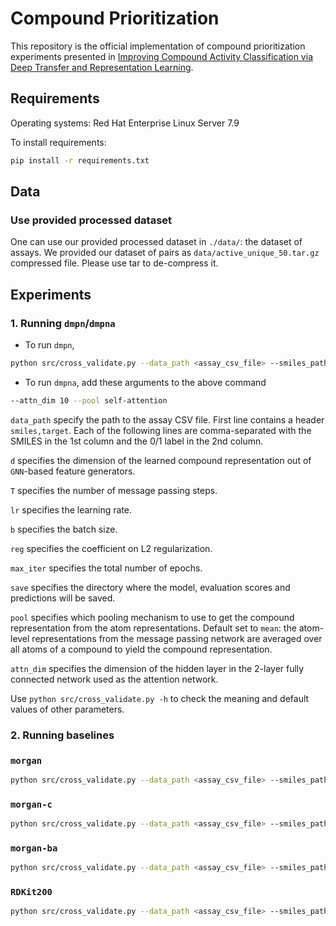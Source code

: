 # Compound Prioritization

This repository is the official implementation of compound prioritization experiments presented in [Improving Compound Activity Classification via Deep Transfer and Representation Learning](link). 

## Requirements

Operating systems: Red Hat Enterprise Linux Server 7.9

To install requirements:

```bash
pip install -r requirements.txt
```

## Data 

### Use provided processed dataset

One can use our provided processed dataset in `./data/`: the dataset of assays. 
We provided our dataset of pairs as `data/active_unique_50.tar.gz` compressed file. Please use tar to de-compress it.

## Experiments

### 1. Running `dmpn`/`dmpna`

- To run `dmpn`,

```bash
python src/cross_validate.py --data_path <assay_csv_file> --smiles_path <smiles_tsv_dict> -d 50 -T 3 --max_iter 50 -b 512 -lr 5e-3 -reg 1e-6 -save <chkpt_dir> --optim adam -loss pair2 --do_train --do_test --do_train_eval
```

- To run `dmpna`, add these arguments to the above command

```bash
--attn_dim 10 --pool self-attention
```

`data_path` specify the path to the assay CSV file. First line contains a header `smiles,target`. Each of the following lines are comma-separated with the SMILES in the 1st column and the 0/1 label in the 2nd column.

`d` specifies the dimension of the learned compound representation out of `GNN`-based feature generators.

`T` specifies the number of message passing steps.

`lr` specifies the learning rate.

`b` specifies the batch size.

`reg` specifies the coefficient on L2 regularization.

`max_iter` specifies the total number of epochs.

`save` specifies the directory where the model, evaluation scores and predictions will be saved.

`pool` specifies which pooling mechanism to use to get the compound representation from the atom representations. Default set to `mean`: the atom-level representations from the message passing network are averaged over all atoms of a compound to yield the compound representation.

`attn_dim` specifies the dimension of the hidden layer in the 2-layer fully connected network used as the attention network.

Use `python src/cross_validate.py -h` to check the meaning and default values of other parameters.

### 2. Running baselines

### `morgan`

```bash
python src/cross_validate.py --data_path <assay_csv_file> --smiles_path <smiles_tsv_dict> -d 2048 -T 2 --max_iter 50 -b 512 -lr 5e-3 -reg 1e-6 -save <chkpt_dir> --model baseline --use_features morgan --optim adam -loss pair2 --do_train --do_test --do_train_eval
```

### `morgan-c`

```bash
python src/cross_validate.py --data_path <assay_csv_file> --smiles_path <smiles_tsv_dict> -d 2048 -T 2 --max_iter 50 -b 512 -lr 5e-3 -reg 1e-6 -save <chkpt_dir> --model baseline --use_features morgan_count --optim adam -loss pair2 --do_train --do_test --do_train_eval
```

### `morgan-ba`

```bash
python src/cross_validate.py --data_path <assay_csv_file> --smiles_path <smiles_tsv_dict> -d 2048 -T 2 --max_iter 50 -b 512 -lr 5e-3 -reg 1e-6 -save <chkpt_dir> --model baseline --use_features morgan_tanimoto_bioassay --optim adam -loss pair2 --do_train --do_test --do_train_eval
```

### `RDKit200`

```bash
python src/cross_validate.py --data_path <assay_csv_file> --smiles_path <smiles_tsv_dict> -d 2048 -T 2 --max_iter 50 -b 512 -lr 5e-3 -reg 1e-6 -save <chkpt_dir> --model baseline --use_features rdkit_2d --optim adam -loss pair2 --do_train --do_test --do_train_eval
```

